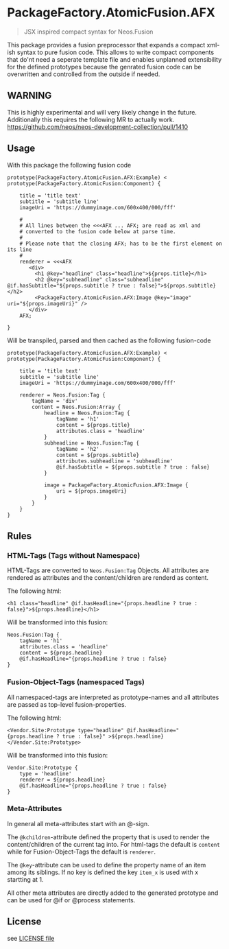 # PackageFactory.AtomicFusion.AFX

> JSX inspired compact syntax for Neos.Fusion

This package provides a fusion preprocessor that expands a compact xml-ish syntax to pure fusion code. This allows
to write compact components that do'nt need a seperate template file and enables unplanned extensibility for the defined 
prototypes because the genrated fusion code can be overwritten and controlled from the outside if needed. 

## WARNING

This is highly experimental and will very likely change in the future. 
Additionally this requires the following MR to actually work. 
https://github.com/neos/neos-development-collection/pull/1410

## Usage

With this package the following fusion code

```
prototype(PackageFactory.AtomicFusion.AFX:Example) < prototype(PackageFactory.AtomicFusion:Component) {

    title = 'title text'
    subtitle = 'subtitle line'
    imageUri = 'https://dummyimage.com/600x400/000/fff'
    
    #
    # All lines between the <<<AFX ... AFX; are read as xml and 
    # converted to the fusion code below at parse time. 
    #
    # Please note that the closing AFX; has to be the first element on its line
    #
    renderer = <<<AFX
       <div>
         <h1 @key="headline" class="headline">${props.title}</h1>
         <h2 @key="subheadline" class="subheadline" @if.hasSubtitle="${props.subtitle ? true : false}">${props.subtitle}</h2>
         <PackageFactory.AtomicFusion.AFX:Image @key="image" uri="${props.imageUri}" />
       </div>
    AFX;

}
```

Will be transpiled, parsed and then cached as the following fusion-code

```
prototype(PackageFactory.AtomicFusion.AFX:Example) < prototype(PackageFactory.AtomicFusion:Component) {

    title = 'title text'
    subtitle = 'subtitle line'
    imageUri = 'https://dummyimage.com/600x400/000/fff'
    
    renderer = Neos.Fusion:Tag {
        tagName = 'div'
        content = Neos.Fusion:Array {
            headline = Neos.Fusion:Tag {
                tagName = 'h1'
                content = ${props.title}
                attributes.class = 'headline'
            }
            subheadline = Neos.Fusion:Tag {
                tagName = 'h2'
                content = ${props.subtitle}
                attributes.subheadline = 'subheadline'
                @if.hasSubtitle = ${props.subtitle ? true : false}
            }

            image = PackageFactory.AtomicFusion.AFX:Image {
                uri = ${props.imageUri}
            }
        }
    }
}
```

## Rules


### HTML-Tags (Tags without Namespace)

HTML-Tags are converted to `Neos.Fusion:Tag` Objects. All attributes are rendered as attributes and the content/children 
are renderd as content.
 
The following html: 
```
<h1 class="headline" @if.hasHeadline="{props.headline ? true : false}">${props.headline}</h1>
```
Will be transformed into this fusion:
```
Neos.Fusion:Tag {
    tagName = 'h1'
    attributes.class = 'headline'
    content = ${props.headline}
    @if.hasHeadline="{props.headline ? true : false}
}
``` 

### Fusion-Object-Tags (namespaced Tags)

All namespaced-tags are interpreted as prototype-names and all attributes are passed as top-level fusion-properties.

The following html: 
```
<Vendor.Site:Prototype type="headline" @if.hasHeadline="{props.headline ? true : false}" >${props.headline}</Vendor.Site:Prototype>
```
Will be transformed into this fusion:
```
Vendor.Site:Prototype {
    type = 'headline'
    renderer = ${props.headline}
    @if.hasHeadline="{props.headline ? true : false}
}
```

### Meta-Attributes

In general all meta-attributes start with an @-sign. 

The `@kchildren`-attribute defined the property that is used to render the content/children of the current tag into. For
html-tags the default is `content` while for Fusion-Object-Tags the default is `renderer`.

The `@key`-attribute can be used to define the property name of an item among its siblings. If no key is defined the key `item_x` is used with x startting at 1.

All other meta attributes are directly added to the generated prototype and can be used for @if or @process statements. 

## License

see [LICENSE file](LICENSE)
